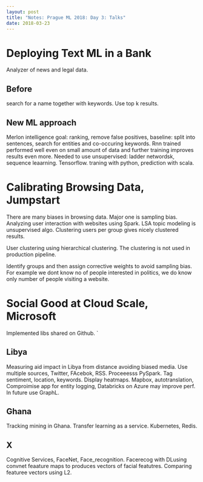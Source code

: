 ```yaml
---
layout: post
title: "Notes: Prague ML 2018: Day 3: Talks"
date: 2018-03-23
---
```


# Deploying Text ML in a Bank
Analyzer of news and legal data.

## Before
search for a name together with keywords.
Use top k results.

## New ML approach
Merlon intelligence 
goal: ranking, remove false positives, 
baseline: split into sentences, search for entities and co-occuring keywords.
Rnn trained performed well even on small amount of data and further training improves results even more.
Needed to use unsupervised: ladder networdsk, sequence leaarning.
Tensorflow. traning with python, prediction with scala.


# Calibrating Browsing Data, Jumpstart
There are many biases in browsing data. Major one is sampling bias.
Analyzing user interaction with websites using Spark. LSA topic modeling is unsupervised algo. Clustering users per group gives nicely clustered results.

User clustering using hierarchical clustering. The clustering is not used in production pipeline.

Identify groups and then assign corrective weights to avoid sampling bias.
For example we dont know no of people interested in politics, we do know only number of people visiting a website.


# Social Good at Cloud Scale, Microsoft
Implemented libs shared on Github.
`
## Libya
Measuring aid impact in Libya from distance avoiding biased media.
Use multiple sources, Twitter,  FAcebok, RSS.
Proceeesss PySpark. Tag sentiment, location, keywords. Display heatmaps.
Mapbox, autotranslation, Comproimise app for entity logging, Databricks on Azure may improve perf. In future use GraphL.

## Ghana
Tracking mining in Ghana. Transfer learning as a service. Kubernetes, Redis.

## X
Cognitive Services, FaceNet, Face_recognition.
Facerecog with DLusing convnet feaature maps to produces  vectors of facial featutres. Comparing featuree vectors using L2.
